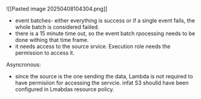 ![[Pasted image 20250408104304.png]]
- event batches- either everything is success or if a single event fails, the whole batch is considered faiiled.
- there is a 15 minute time out, so the event batch rpocessing needs to be done withing that time frame.
- it needs access to the source srvice. Execution role needs the permission to access it.

Asyncronous:
- since the source is the one sending the data, Lambda is not required to have permisiion for accessing the servcie. infat S3 shoulld have been configured in Lmabdas resource policy.
